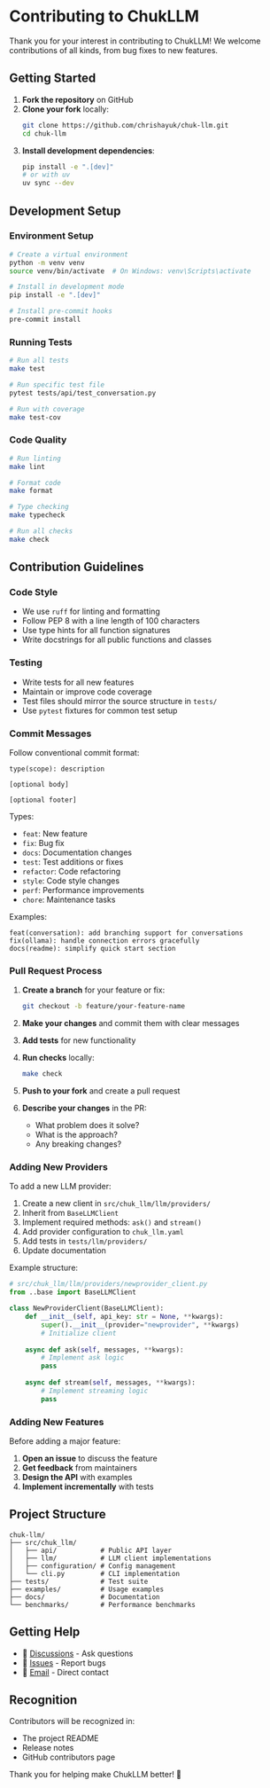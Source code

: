 # Contributing to ChukLLM

Thank you for your interest in contributing to ChukLLM! We welcome contributions of all kinds, from bug fixes to new features.

## Getting Started

1. **Fork the repository** on GitHub
2. **Clone your fork** locally:
   ```bash
   git clone https://github.com/chrishayuk/chuk-llm.git
   cd chuk-llm
   ```
3. **Install development dependencies**:
   ```bash
   pip install -e ".[dev]"
   # or with uv
   uv sync --dev
   ```

## Development Setup

### Environment Setup

```bash
# Create a virtual environment
python -m venv venv
source venv/bin/activate  # On Windows: venv\Scripts\activate

# Install in development mode
pip install -e ".[dev]"

# Install pre-commit hooks
pre-commit install
```

### Running Tests

```bash
# Run all tests
make test

# Run specific test file
pytest tests/api/test_conversation.py

# Run with coverage
make test-cov
```

### Code Quality

```bash
# Run linting
make lint

# Format code
make format

# Type checking
make typecheck

# Run all checks
make check
```

## Contribution Guidelines

### Code Style

- We use `ruff` for linting and formatting
- Follow PEP 8 with a line length of 100 characters
- Use type hints for all function signatures
- Write docstrings for all public functions and classes

### Testing

- Write tests for all new features
- Maintain or improve code coverage
- Test files should mirror the source structure in `tests/`
- Use `pytest` fixtures for common test setup

### Commit Messages

Follow conventional commit format:

```
type(scope): description

[optional body]

[optional footer]
```

Types:
- `feat`: New feature
- `fix`: Bug fix
- `docs`: Documentation changes
- `test`: Test additions or fixes
- `refactor`: Code refactoring
- `style`: Code style changes
- `perf`: Performance improvements
- `chore`: Maintenance tasks

Examples:
```
feat(conversation): add branching support for conversations
fix(ollama): handle connection errors gracefully
docs(readme): simplify quick start section
```

### Pull Request Process

1. **Create a branch** for your feature or fix:
   ```bash
   git checkout -b feature/your-feature-name
   ```

2. **Make your changes** and commit them with clear messages

3. **Add tests** for new functionality

4. **Run checks** locally:
   ```bash
   make check
   ```

5. **Push to your fork** and create a pull request

6. **Describe your changes** in the PR:
   - What problem does it solve?
   - What is the approach?
   - Any breaking changes?

### Adding New Providers

To add a new LLM provider:

1. Create a new client in `src/chuk_llm/llm/providers/`
2. Inherit from `BaseLLMClient`
3. Implement required methods: `ask()` and `stream()`
4. Add provider configuration to `chuk_llm.yaml`
5. Add tests in `tests/llm/providers/`
6. Update documentation

Example structure:
```python
# src/chuk_llm/llm/providers/newprovider_client.py
from ..base import BaseLLMClient

class NewProviderClient(BaseLLMClient):
    def __init__(self, api_key: str = None, **kwargs):
        super().__init__(provider="newprovider", **kwargs)
        # Initialize client
    
    async def ask(self, messages, **kwargs):
        # Implement ask logic
        pass
    
    async def stream(self, messages, **kwargs):
        # Implement streaming logic
        pass
```

### Adding New Features

Before adding a major feature:

1. **Open an issue** to discuss the feature
2. **Get feedback** from maintainers
3. **Design the API** with examples
4. **Implement incrementally** with tests

## Project Structure

```
chuk-llm/
├── src/chuk_llm/
│   ├── api/           # Public API layer
│   ├── llm/           # LLM client implementations
│   ├── configuration/ # Config management
│   └── cli.py         # CLI implementation
├── tests/             # Test suite
├── examples/          # Usage examples
├── docs/              # Documentation
└── benchmarks/        # Performance benchmarks
```

## Getting Help

- 💬 [Discussions](https://github.com/chrishayuk/chuk-llm/discussions) - Ask questions
- 🐛 [Issues](https://github.com/chrishayuk/chuk-llm/issues) - Report bugs
- 📧 [Email](mailto:chrishayuk@somejunkmailbox.com) - Direct contact

## Recognition

Contributors will be recognized in:
- The project README
- Release notes
- GitHub contributors page

Thank you for helping make ChukLLM better! 🎉